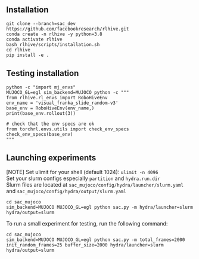 ## Installation 
```
git clone --branch=sac_dev https://github.com/facebookresearch/rlhive.git
conda create -n rlhive -y python=3.8
conda activate rlhive
bash rlhive/scripts/installation.sh
cd rlhive
pip install -e .
```

## Testing installation
```
python -c "import mj_envs"
MUJOCO_GL=egl sim_backend=MUJOCO python -c """
from rlhive.rl_envs import RoboHiveEnv
env_name = 'visual_franka_slide_random-v3'
base_env = RoboHiveEnv(env_name,)
print(base_env.rollout(3))

# check that the env specs are ok
from torchrl.envs.utils import check_env_specs
check_env_specs(base_env)
"""
```

## Launching experiments
[NOTE] Set ulimit for your shell (default 1024): `ulimit -n 4096`  
Set your slurm configs especially `partition` and `hydra.run.dir`   
Slurm files are located at `sac_mujoco/config/hydra/launcher/slurm.yaml` and `sac_mujoco/config/hydra/output/slurm.yaml`  
```
cd sac_mujoco
sim_backend=MUJOCO MUJOCO_GL=egl python sac.py -m hydra/launcher=slurm hydra/output=slurm
```

To run a small experiment for testing, run the following command:
```
cd sac_mujoco
sim_backend=MUJOCO MUJOCO_GL=egl python sac.py -m total_frames=2000 init_random_frames=25 buffer_size=2000 hydra/launcher=slurm hydra/output=slurm
```
